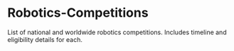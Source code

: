 # Robotics-Competitions
List of national and worldwide robotics competitions. Includes timeline and eligibility details for each.
